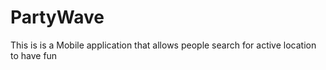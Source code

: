 # PartyWave
This is is a Mobile application that allows people search for active location to have fun 
